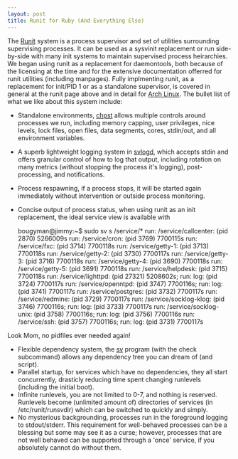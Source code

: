 ```yaml
--- 
layout: post
title: Runit for Ruby (And Everything Else)
---
```

The [Runit](http://smarden.org/runit) system is a process supervisor and set of utilities surrounding supervising processes.  It
can be used as a sysvinit replacement or run side-by-side with many init systems to maintain supervised process heirarchies.  We
began using runit as a replacement for daemontools, both because of the licensing at the time and for the extensive documentation offerred
for runit utilities (including manpages).  Fully implmenting runit, as a replacement for init/PID 1 or as a standalone supervisor, is covered
in general at the runit page above and in detail for [Arch Linux](https://wiki.archlinux.org/index.php/Runit).  The bullet list of what we like about
this system include:


 * Standalone environments, [chpst](http://smarden.org/runit/chpst.8.html) allows multiple controls around processes we run, including memory capping, user privileges, nice levels, lock files, open files, data segments, cores, stdin/out, and all environment variables.
 * A superb lightweight logging system in [svlogd](http://smarden.org/runit/svlogd.8.html), which accepts stdin and offers granular control of how to log that output, including rotation on many metrics (without stopping the process it's logging), post-processing, and notifications.
 * Process respawning, if a process stops, it will be started again immediately without intervention or outside process monitoring.
 * Concise output of process status, when using runit as an init replacement, the ideal service view is available with 


    bougyman@jimmy:~$ sudo sv s /service/*
    run: /service/callcenter: (pid 2870) 5266009s
    run: /service/cron: (pid 3769) 7700115s
    run: /service/fxc: (pid 3714) 7700118s
    run: /service/getty-1: (pid 3713) 7700118s
    run: /service/getty-2: (pid 3730) 7700117s
    run: /service/getty-3: (pid 3716) 7700118s
    run: /service/getty-4: (pid 3690) 7700118s
    run: /service/getty-5: (pid 3691) 7700118s
    run: /service/helpdesk: (pid 3715) 7700118s
    run: /service/lighttpd: (pid 27321) 5208602s; run: log: (pid 3724) 7700117s
    run: /service/openntpd: (pid 3747) 7700116s; run: log: (pid 3741) 7700117s
    run: /service/postgres: (pid 3732) 7700117s
    run: /service/redmine: (pid 3729) 7700117s
    run: /service/socklog-klog: (pid 3746) 7700116s; run: log: (pid 3733) 7700117s
    run: /service/socklog-unix: (pid 3758) 7700116s; run: log: (pid 3756) 7700116s
    run: /service/ssh: (pid 3757) 7700116s; run: log: (pid 3731) 7700117s


  Look Mom, no pidfiles ever needed again!


 * Flexible dependency system, the [sv](http://smarden.org/runit/sv.8.html) program (with the check subcommand) allows any dependency tree you can dream of (and script).
 * Parallel startup, for services which have no dependencies, they all start concurrently, drasticly reducing time spent changing runlevels (including the initial boot).
 * Infinite runlevels, you are not limited to 0-7, and nothing is reserved.  Runlevels become (unlimited amount of) directories of services (in /etc/runit/runsvdir) which can be switched to quickly and simply.
 * No mysterious backgrounding, processes run in the foreground logging to stdout/stderr.  This requirement for well-behaved processes can be a blessing but some may see it as a curse; however, processes that are not well behaved can be supported through a 'once' service, if you absolutely cannot do without them.
  

